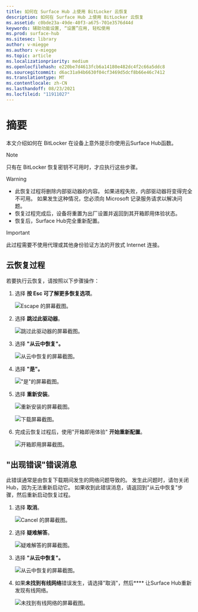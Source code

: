 ```yaml
---
title: 如何在 Surface Hub 上使用 BitLocker 云恢复
description: 如何在 Surface Hub 上使用 BitLocker 云恢复
ms.assetid: c0bde23a-49de-40f3-a675-701e3576d44d
keywords: 辅助功能设置, “设置”应用, 轻松使用
ms.prod: surface-hub
ms.sitesec: library
author: v-miegge
ms.author: v-miegge
ms.topic: article
ms.localizationpriority: medium
ms.openlocfilehash: e220be7d4613fcb6a14180e482dc4f2c66a5ddc8
ms.sourcegitcommit: d6ac31a94b6630f04cf3469d5dcf8b66e46c7412
ms.translationtype: MT
ms.contentlocale: zh-CN
ms.lasthandoff: 08/23/2021
ms.locfileid: "11911027"
---
```

# <a name="summary"></a>摘要

本文介绍如何在 BitLocker 在设备上意外提示你使用云Surface Hub函数。

> [!NOTE]
> 只有在 BitLocker 恢复密钥不可用时，才应执行这些步骤。

> [!WARNING]
> * 此恢复过程将删除内部驱动器的内容。 如果进程失败，内部驱动器将变得完全不可用。 如果发生这种情况，您必须向 Microsoft 记录服务请求以解决问题。
> * 恢复过程完成后，设备将重置为出厂设置并返回到其开箱即用体验状态。
> * 恢复后，Surface Hub完全重新配置。

> [!IMPORTANT]
> 此过程需要不使用代理或其他身份验证方法的开放式 Internet 连接。

## <a name="cloud-recovery-process"></a>云恢复过程

若要执行云恢复，请按照以下步骤操作：

1. 选择 **按 Esc 可了解更多恢复选项**。

   ![Escape 的屏幕截图。](images/01-escape.png)

1. 选择 **跳过此驱动器**。

   ![跳过此驱动器的屏幕截图。](images/02-skip-this-drive.png)

1. 选择 **"从云中恢复"。**

   ![从云中恢复的屏幕截图。](images/03-recover-from-cloud.png)

1. 选择 **"是"。**

   !["是"的屏幕截图。](images/04-yes.png)

1. 选择 **重新安装**。

   ![重新安装的屏幕截图。](images/05a-reinstall.png)

   ![下载屏幕截图。](images/05b-downloading.png)

1. 完成云恢复过程后，使用"开箱即用体验" **开始重新配置**。

   ![开箱即用屏幕截图。](images/06-out-of-box.png)

## <a name="something-went-wrong-error-message"></a>"出现错误"错误消息

此错误通常是由恢复下载期间发生的网络问题导致的。 发生此问题时，请勿关闭 Hub，因为无法重新启动它。 如果收到此错误消息，请返回到"从云中恢复"步骤，然后重新启动恢复过程。

1. 选择 **取消**。

   ![Cancel 的屏幕截图。](images/07-cancel.png)

1. 选择 **疑难解答**。

   ![疑难解答的屏幕截图。](images/08-troubleshoot.png)

1. 选择 **"从云中恢复"。**

   ![从云中恢复的屏幕截图。](images/09-recover-from-cloud2.png)

1. 如果**未找到有线网络**错误发生，请选择"取消"，然后**** 让Surface Hub重新发现有线网络。

   ![未找到有线网络的屏幕截图。](images/10-cancel.png)